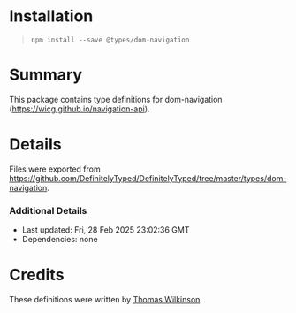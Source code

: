 # Installation
> `npm install --save @types/dom-navigation`

# Summary
This package contains type definitions for dom-navigation (https://wicg.github.io/navigation-api).

# Details
Files were exported from https://github.com/DefinitelyTyped/DefinitelyTyped/tree/master/types/dom-navigation.

### Additional Details
 * Last updated: Fri, 28 Feb 2025 23:02:36 GMT
 * Dependencies: none

# Credits
These definitions were written by [Thomas Wilkinson](https://github.com/tbondwilkinson).

